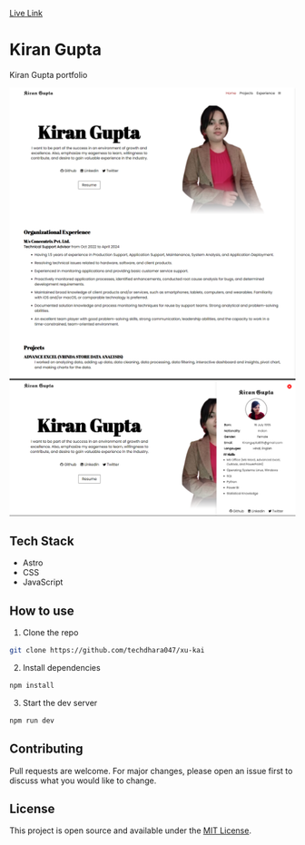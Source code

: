 [Live Link](https://kiran-gupta.netlify.app/)

# Kiran Gupta

Kiran Gupta portfolio

<img src='./screenshots/0.png'>
<img src='./screenshots/2.png'>


## Tech Stack

- Astro
- CSS
- JavaScript

<!-- ## Features

- xyz
- -->

## How to use

1. Clone the repo

```bash
git clone https://github.com/techdhara047/xu-kai
```

2. Install dependencies

```bash
npm install
```

3. Start the dev server

```bash
npm run dev
```

## Contributing

Pull requests are welcome. For major changes, please open an issue first to discuss what you would like to change.

## License

This project is open source and available under the [MIT License](LICENSE).
